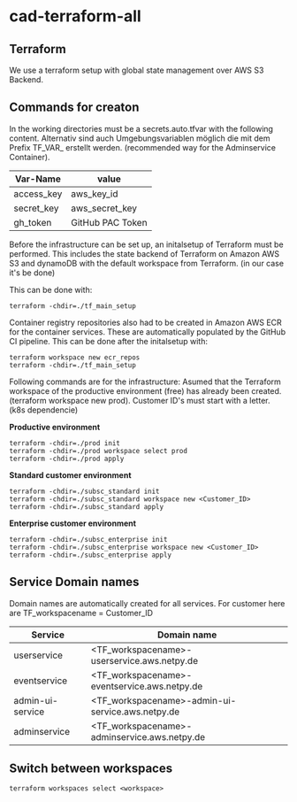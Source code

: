 # cad-terraform-all 

## Terraform
We use a terraform setup with global state management over AWS S3 Backend.

## Commands for creaton
In the working directories must be a secrets.auto.tfvar with the following content.
Alternativ sind auch Umgebungsvariablen möglich die mit dem Prefix TF_VAR_ erstellt werden. (recommended way for the Adminservice Container).


| Var-Name      | value             |
| ------------- | ----------------- |
| access_key    | aws_key_id        |
| secret_key    | aws_secret_key    |
| gh_token      | GitHub PAC Token  |

Before the infrastructure can be set up, an initalsetup of Terraform must be performed. This includes the state backend of Terraform on Amazon AWS S3 and dynamoDB with the default workspace from Terraform. (in our case it's be done)

This can be done with:
```
terraform -chdir=./tf_main_setup
```

Container registry repositories also had to be created in Amazon AWS ECR for the container services. These are automatically populated by the GitHub CI pipeline. 
This can be done after the initalsetup with:
```
terraform workspace new ecr_repos
terraform -chdir=./tf_main_setup
```


Following commands are for the infrastructure:
Asumed that the Terraform workspace of the productive environment (free) has already been created. (terraform workspace new prod).
Customer ID's must start with a letter. (k8s dependencie)

**Productive environment**
```
terraform -chdir=./prod init
terraform -chdir=./prod workspace select prod
terraform -chdir=./prod apply
```
**Standard customer environment**
```
terraform -chdir=./subsc_standard init
terraform -chdir=./subsc_standard workspace new <Customer_ID>
terraform -chdir=./subsc_standard apply
```
**Enterprise customer environment**
```
terraform -chdir=./subsc_enterprise init
terraform -chdir=./subsc_enterprise workspace new <Customer_ID>
terraform -chdir=./subsc_enterprise apply
```

## Service Domain names 
Domain names are automatically created for all services. 
For customer here are TF_workspacename = Customer_ID

| Service           | Domain name                                        |
| ----------------- | -------------------------------------------------- |
| userservice       | <TF_workspacename>-userservice.aws.netpy.de        |
| eventservice      | <TF_workspacename>-eventservice.aws.netpy.de       |
| admin-ui-service  | <TF_workspacename>-admin-ui-service.aws.netpy.de   |
| adminservice      | <TF_workspacename>-adminservice.aws.netpy.de       |

## Switch between workspaces
```
terraform workspaces select <workspace>
```
